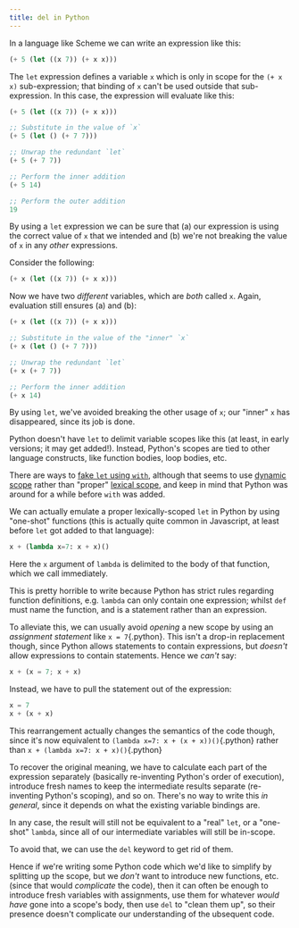 ```yaml
---
title: del in Python
---
```


In a language like Scheme we can write an expression like this:

``` scheme
(+ 5 (let ((x 7)) (+ x x)))
```

The `let` expression defines a variable `x` which is only in scope for the
`(+ x x)` sub-expression; that binding of `x` can't be used outside that
sub-expression. In this case, the expression will evaluate like this:

```scheme
(+ 5 (let ((x 7)) (+ x x)))

;; Substitute in the value of `x`
(+ 5 (let () (+ 7 7)))

;; Unwrap the redundant `let`
(+ 5 (+ 7 7))

;; Perform the inner addition
(+ 5 14)

;; Perform the outer addition
19
```

By using a `let` expression we can be sure that (a) our expression is using the
correct value of `x` that we intended and (b) we're not breaking the value of
`x` in any *other* expressions.

Consider the following:

```scheme
(+ x (let ((x 7)) (+ x x)))
```

Now we have two *different* variables, which are *both* called `x`. Again,
evaluation still ensures (a) and (b):

```scheme
(+ x (let ((x 7)) (+ x x)))

;; Substitute in the value of the "inner" `x`
(+ x (let () (+ 7 7)))

;; Unwrap the redundant `let`
(+ x (+ 7 7))

;; Perform the inner addition
(+ x 14)
```

By using `let`, we've avoided breaking the other usage of `x`; our "inner" `x`
has disappeared, since its job is done.

Python doesn't have `let` to delimit variable scopes like this (at least, in
early versions; it may get added!). Instead, Python's scopes are tied to other
language constructs, like function bodies, loop bodies, etc.

There are ways to
[fake `let` using `with`](https://nvbn.github.io/2014/09/25/let-statement-in-python/),
although that seems to use
[dynamic scope](https://en.wikipedia.org/wiki/Dynamic_scope) rather than
"proper"
[lexical scope](https://en.wikipedia.org/wiki/Scope_(computer_science)#Lexical_scoping),
and keep in mind that Python was around for a while before `with` was added.

We can actually emulate a proper lexically-scoped `let` in Python by using
"one-shot" functions (this is actually quite common in Javascript, at least
before `let` got added to that language):

```python
x + (lambda x=7: x + x)()
```

Here the `x` argument of `lambda` is delimited to the body of that function,
which we call immediately.

This is pretty horrible to write because Python has strict rules regarding
function definitions, e.g. `lambda` can only contain one expression; whilst
`def` must name the function, and is a statement rather than an expression.

To alleviate this, we can usually avoid *opening* a new scope by using an
*assignment statement* like `x = 7`{.python}. This isn't a drop-in replacement
though, since Python allows statements to contain expressions, but *doesn't*
allow expressions to contain statements. Hence we *can't* say:

```python
x + (x = 7; x + x)
```

Instead, we have to pull the statement out of the expression:

```python
x = 7
x + (x + x)
```

This rearrangement actually changes the semantics of the code though, since it's
now equivalent to `(lambda x=7: x + (x + x))()`{.python} rather than
`x + (lambda x=7: x + x)()`{.python}

To recover the original meaning, we have to calculate each part of the
expression separately (basically re-inventing Python's order of execution),
introduce fresh names to keep the intermediate results separate (re-inventing
Python's scoping), and so on. There's no way to write this *in general*, since
it depends on what the existing variable bindings are.

In any case, the result will still not be equivalent to a "real" `let`, or a
"one-shot" `lambda`, since all of our intermediate variables will still be
in-scope.

To avoid that, we can use the `del` keyword to get rid of them.

Hence if we're writing some Python code which we'd like to simplify by splitting
up the scope, but we *don't* want to introduce new functions, etc. (since that
would *complicate* the code), then it can often be enough to introduce fresh
variables with assignments, use them for whatever *would have* gone into a
scope's body, then use `del` to "clean them up", so their presence doesn't
complicate our understanding of the ubsequent code.
